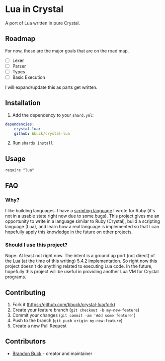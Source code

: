 

# Lua in Crystal

A port of Lua written in pure Crystal.

## Roadmap

For now, these are the major goals that are on the road map. 

- [ ] Lexer
- [ ] Parser
- [ ] Types
- [ ] Basic Execution

I will expand/update this as parts get written.

## Installation

1. Add the dependency to your `shard.yml`:

```yaml
dependencies:
    crystal-lua:
    github: bbuck/crystal-lua 
```

2. Run `shards install`

## Usage

```crystal
require "lua"
```

## FAQ

### Why?

I like building languages. I have a [scripting language](https://github.com/bbuck/eleetscript) 
I wrote for Ruby (it's not in a usable state right now due to some bugs). This project gives
me an opportunity to write in a language similar to Ruby (Crystal), build a scripting language
(Lua), and learn how a real language is implemented so that I can hopefully apply this knowledge
in the future on other projects.

### Should I use this project?

Nope. At least not right now. The intent is a ground up port (not direct) of the Lua (at the time
of this writing) 5.4.2 implementation. So right now this project doesn't do anything related to
executing Lua code. In the future, hopefully this project will be useful in providing another
Lua VM for Crystal programs.

## Contributing

1. Fork it (<https://github.com/bbuck/crystal-lua/fork>)
2. Create your feature branch (`git checkout -b my-new-feature`)
3. Commit your changes (`git commit -am 'Add some feature'`)
4. Push to the branch (`git push origin my-new-feature`)
5. Create a new Pull Request

## Contributors

- [Brandon Buck](https://github.com/bbuck) - creator and maintainer
